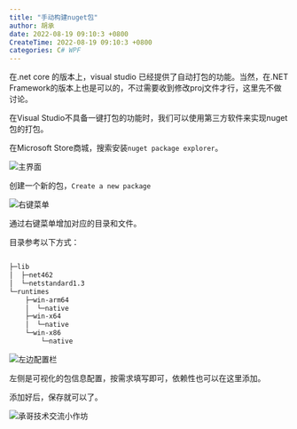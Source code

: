 ```yaml
---
title: "手动构建nuget包"
author: 胡承
date: 2022-08-19 09:10:3 +0800
CreateTime: 2022-08-19 09:10:3 +0800
categories: C# WPF
---
```


在.net core 的版本上，visual studio 已经提供了自动打包的功能。当然，在.NET Framework的版本上也是可以的，不过需要收到修改proj文件才行，这里先不做讨论。

<!-- more -->

在Visual Studio不具备一键打包的功能时，我们可以使用第三方软件来实现nuget包的打包。

在Microsoft Store商城，搜索安装`nuget package explorer`。

![主界面](http://image.acmx.xyz/hucheng%2F20228191022514879.jpg)

创建一个新的包，`Create a new package`

![右键菜单](http://image.acmx.xyz/hucheng%2F20228191023205534.jpg)

通过右键菜单增加对应的目录和文件。


目录参考以下方式：

```txt

├─lib
│  ├─net462
│  └─netstandard1.3
└─runtimes
    ├─win-arm64
    │  └─native
    ├─win-x64
    │  └─native
    └─win-x86
        └─native

```

![左边配置栏](http://image.acmx.xyz/hucheng%2F20228191027232912.jpg)

左侧是可视化的包信息配置，按需求填写即可，依赖性也可以在这里添加。

添加好后，保存就可以了。

![承哥技术交流小作坊](https://i.loli.net/2021/09/27/FmsaLU1Oo7tX8kl.jpg)